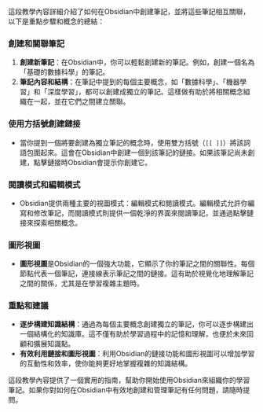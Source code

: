 這段教學內容詳細介紹了如何在Obsidian中創建筆記，並將這些筆記相互關聯，以下是重點步驟和概念的總結：

### 創建和關聯筆記

1. **創建新筆記**：在Obsidian中，你可以輕鬆創建新的筆記。例如，創建一個名為「基礎的數據科學」的筆記。
2. **筆記內容和結構**：在筆記中提到的每個主要概念，如「數據科學」、「機器學習」和「深度學習」，都可以創建成獨立的筆記。這樣做有助於將相關概念組織在一起，並在它們之間建立關聯。

### 使用方括號創建鏈接

- 當你提到一個將要創建為獨立筆記的概念時，使用雙方括號（`[[ ]]`）將該詞語包圍起來。這會在Obsidian中創建一個到該筆記的鏈接。如果該筆記尚未創建，點擊鏈接時Obsidian會提示你創建它。

### 閱讀模式和編輯模式

- Obsidian提供兩種主要的視圖模式：編輯模式和閱讀模式。編輯模式允許你編寫和修改筆記，而閱讀模式則提供一個乾淨的界面來閱讀筆記，並通過點擊鏈接來探索相關概念。

### 圖形視圖

- **圖形視圖**是Obsidian的一個強大功能，它顯示了你的筆記之間的關聯性。每個節點代表一個筆記，連接線表示筆記之間的鏈接。這有助於視覺化地理解筆記之間的關係，尤其是在學習複雜主題時。

### 重點和建議

- **逐步構建知識結構**：通過為每個主要概念創建獨立的筆記，你可以逐步構建出一個結構化的知識庫。這不僅有助於學習過程中的記憶和理解，也便於未來回顧和擴展知識點。
- **有效利用鏈接和圖形視圖**：利用Obsidian的鏈接功能和圖形視圖可以增加學習的互動性和效率，使你能夠更好地掌握複雜的知識結構。

這段教學內容提供了一個實用的指南，幫助你開始使用Obsidian來組織你的學習筆記。如果你對如何在Obsidian中有效地創建和管理筆記有任何問題，請隨時提問。